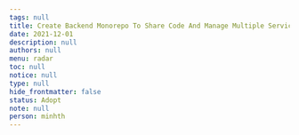```yaml
---
tags: null
title: Create Backend Monorepo To Share Code And Manage Multiple Services In One Repo
date: 2021-12-01
description: null
authors: null
menu: radar
toc: null
notice: null
type: null
hide_frontmatter: false
status: Adopt
note: null
person: minhth
---
```


